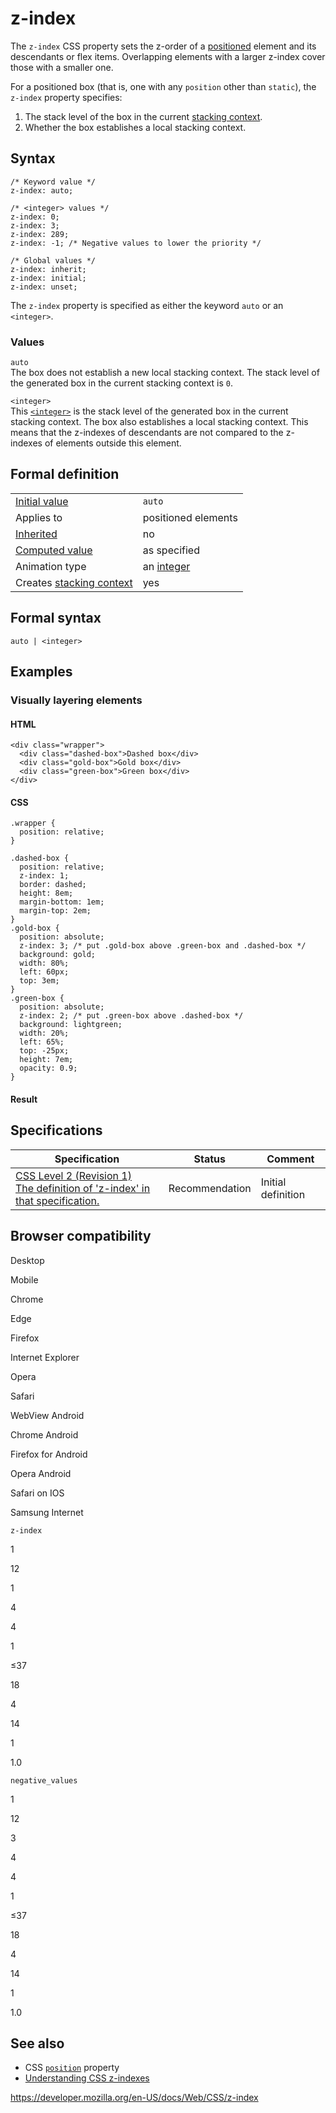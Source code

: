 # z-index

The `z-index` CSS property sets the z-order of a [positioned](position) element and its descendants or flex items. Overlapping elements with a larger z-index cover those with a smaller one.

For a positioned box (that is, one with any `position` other than `static`), the `z-index` property specifies:

1.  The stack level of the box in the current [stacking context](css_positioning/understanding_z_index/the_stacking_context).
2.  Whether the box establishes a local stacking context.

## Syntax

    /* Keyword value */
    z-index: auto;

    /* <integer> values */
    z-index: 0;
    z-index: 3;
    z-index: 289;
    z-index: -1; /* Negative values to lower the priority */

    /* Global values */
    z-index: inherit;
    z-index: initial;
    z-index: unset;

The `z-index` property is specified as either the keyword `auto` or an `<integer>`.

### Values

`auto`  
The box does not establish a new local stacking context. The stack level of the generated box in the current stacking context is `0`.

`<integer>`  
This [`<integer>`](integer) is the stack level of the generated box in the current stacking context. The box also establishes a local stacking context. This means that the z-indexes of descendants are not compared to the z-indexes of elements outside this element.

## Formal definition

<table><tbody><tr class="odd"><td><a href="initial_value">Initial value</a></td><td><code>auto</code></td></tr><tr class="even"><td>Applies to</td><td>positioned elements</td></tr><tr class="odd"><td><a href="inheritance">Inherited</a></td><td>no</td></tr><tr class="even"><td><a href="computed_value">Computed value</a></td><td>as specified</td></tr><tr class="odd"><td>Animation type</td><td>an <a href="integer#interpolation">integer</a></td></tr><tr class="even"><td>Creates <a href="css_positioning/understanding_z_index/the_stacking_context">stacking context</a></td><td>yes</td></tr></tbody></table>

## Formal syntax

    auto | <integer>

## Examples

### Visually layering elements

#### HTML

    <div class="wrapper">
      <div class="dashed-box">Dashed box</div>
      <div class="gold-box">Gold box</div>
      <div class="green-box">Green box</div>
    </div>

#### CSS

    .wrapper {
      position: relative;
    }

    .dashed-box {
      position: relative;
      z-index: 1;
      border: dashed;
      height: 8em;
      margin-bottom: 1em;
      margin-top: 2em;
    }
    .gold-box {
      position: absolute;
      z-index: 3; /* put .gold-box above .green-box and .dashed-box */
      background: gold;
      width: 80%;
      left: 60px;
      top: 3em;
    }
    .green-box {
      position: absolute;
      z-index: 2; /* put .green-box above .dashed-box */
      background: lightgreen;
      width: 20%;
      left: 65%;
      top: -25px;
      height: 7em;
      opacity: 0.9;
    }

#### Result

## Specifications

<table><thead><tr class="header"><th>Specification</th><th>Status</th><th>Comment</th></tr></thead><tbody><tr class="odd"><td><a href="https://www.w3.org/TR/CSS2/visuren.html#z-index">CSS Level 2 (Revision 1)<br />
<span class="small">The definition of 'z-index' in that specification.</span></a></td><td><span class="spec-rec">Recommendation</span></td><td>Initial definition</td></tr></tbody></table>

## Browser compatibility

Desktop

Mobile

Chrome

Edge

Firefox

Internet Explorer

Opera

Safari

WebView Android

Chrome Android

Firefox for Android

Opera Android

Safari on IOS

Samsung Internet

`z-index`

1

12

1

4

4

1

≤37

18

4

14

1

1.0

`negative_values`

1

12

3

4

4

1

≤37

18

4

14

1

1.0

## See also

- CSS [`position`](position) property
- [Understanding CSS z-indexes](css_positioning/understanding_z_index)

<a href="https://developer.mozilla.org/en-US/docs/Web/CSS/z-index" class="_attribution-link">https://developer.mozilla.org/en-US/docs/Web/CSS/z-index</a>
